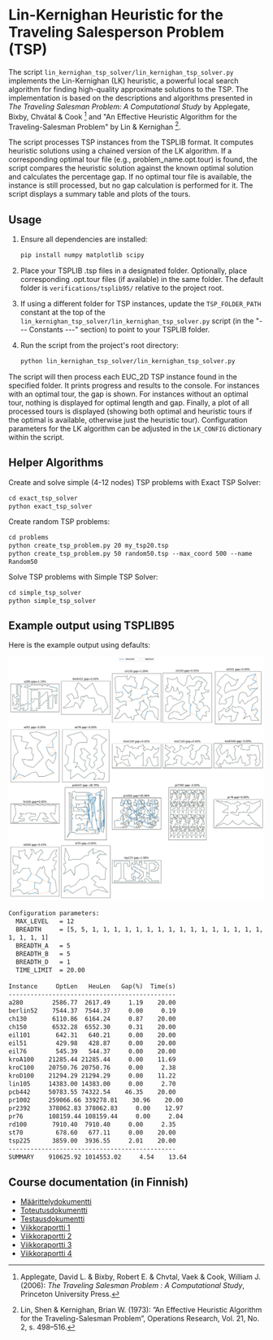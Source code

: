 # Lin-Kernighan Heuristic for the Traveling Salesperson Problem (TSP)

The script `lin_kernighan_tsp_solver/lin_kernighan_tsp_solver.py` implements the Lin-Kernighan (LK) heuristic, a
powerful local search algorithm for finding high-quality approximate solutions to the TSP.
The implementation is based on the descriptions and algorithms presented in _The Traveling
Salesman Problem: A Computational Study_ by Applegate, Bixby, Chvátal & Cook [^1] and
"An Effective Heuristic Algorithm for the Traveling-Salesman Problem" by Lin & Kernighan [^2].

The script processes TSP instances from the TSPLIB format. It computes heuristic solutions
using a chained version of the LK algorithm. If a corresponding optimal tour file
(e.g., problem_name.opt.tour) is found, the script compares the heuristic solution
against the known optimal solution and calculates the percentage gap. If no optimal
tour file is available, the instance is still processed, but no gap calculation is
performed for it. The script displays a summary table and plots of the tours.

## Usage

  1. Ensure all dependencies are installed:
     ```bash
     pip install numpy matplotlib scipy
     ```

  2. Place your TSPLIB .tsp files in a designated folder.
     Optionally, place corresponding .opt.tour files (if available) in the same
     folder. The default folder is `verifications/tsplib95/` relative to the project root.

  3. If using a different folder for TSP instances, update the `TSP_FOLDER_PATH` constant
     at the top of the `lin_kernighan_tsp_solver/lin_kernighan_tsp_solver.py` script
     (in the "--- Constants ---" section) to point to your TSPLIB folder.

  4. Run the script from the project's root directory:
     ```bash
     python lin_kernighan_tsp_solver/lin_kernighan_tsp_solver.py
     ```

The script will then process each EUC_2D TSP instance found in the specified folder. It prints progress
and results to the console. For instances with an optimal tour, the gap is shown.
For instances without an optimal tour, nothing is displayed for optimal length and gap.
Finally, a plot of all processed tours is displayed (showing both optimal and heuristic
tours if the optimal is available, otherwise just the heuristic tour). Configuration
parameters for the LK algorithm can be adjusted in the `LK_CONFIG` dictionary
within the script.

## Helper Algorithms

Create and solve simple (4-12 nodes) TSP problems with Exact TSP Solver:
```
cd exact_tsp_solver
python exact_tsp_solver
```

Create random TSP problems:
```
cd problems
python create_tsp_problem.py 20 my_tsp20.tsp
python create_tsp_problem.py 50 random50.tsp --max_coord 500 --name Random50
```

Solve TSP problems with Simple TSP Solver:
```
cd simple_tsp_solver
python simple_tsp_solver
```

## Example output using TSPLIB95 

Here is the example output using defaults: 

![Example output plots](/images/lk_verifications_tsplib95_20s.png)

```
Configuration parameters:
  MAX_LEVEL   = 12
  BREADTH     = [5, 5, 1, 1, 1, 1, 1, 1, 1, 1, 1, 1, 1, 1, 1, 1, 1, 1, 1, 1, 1, 1]
  BREADTH_A   = 5
  BREADTH_B   = 5
  BREADTH_D   = 1
  TIME_LIMIT  = 20.00

Instance     OptLen   HeuLen   Gap(%)  Time(s)
----------------------------------------------
a280        2586.77  2617.49     1.19    20.00
berlin52    7544.37  7544.37     0.00     0.19
ch130       6110.86  6164.24     0.87    20.00
ch150       6532.28  6552.30     0.31    20.00
eil101       642.31   640.21     0.00    20.00
eil51        429.98   428.87     0.00    20.00
eil76        545.39   544.37     0.00    20.00
kroA100    21285.44 21285.44     0.00    11.69
kroC100    20750.76 20750.76     0.00     2.38
kroD100    21294.29 21294.29     0.00    11.22
lin105     14383.00 14383.00     0.00     2.70
pcb442     50783.55 74322.54    46.35    20.00
pr1002     259066.66 339278.81    30.96    20.00
pr2392     378062.83 378062.83     0.00    12.97
pr76       108159.44 108159.44     0.00     2.04
rd100       7910.40  7910.40     0.00     2.35
st70         678.60   677.11     0.00    20.00
tsp225      3859.00  3936.55     2.01    20.00
----------------------------------------------
SUMMARY    910625.92 1014553.02     4.54    13.64
```


## Course documentation (in Finnish)

- [Määrittelydokumentti](/documentation/requirements_specification.md)
- [Toteutusdokumentti](/documentation/implementation_specification.md)
- [Testausdokumentti](/documentation/testing_specification.md)
- [Viikkoraportti 1](/reports/weekly_report_1.md)
- [Viikkoraportti 2](/reports/weekly_report_2.md)
- [Viikkoraportti 3](/reports/weekly_report_3.md)
- [Viikkoraportti 4](/reports/weekly_report_4.md)

[^1]: Applegate, David L. & Bixby, Robert E. & Chvtal,  Vaek & Cook, William J. (2006): *The Traveling Salesman Problem : A Computational Study*, Princeton University Press.

[^2]: Lin, Shen & Kernighan, Brian W. (1973): ”An Effective Heuristic Algorithm for the Traveling-Salesman Problem”, Operations Research, Vol. 21, No. 2, s. 498–516.
